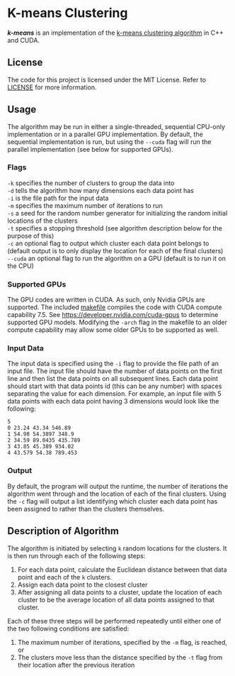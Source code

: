 # K-means Clustering

***k-means*** is an implementation of the [k-means clustering algorithm](https://en.wikipedia.org/wiki/K-means_clustering) in C++ and CUDA.

## License
The code for this project is licensed under the MIT License. Refer to [LICENSE](https://github.com/scottimus-p/k-means/blob/main/LICENSE) for more information.

## Usage
The algorithm may be run in either a single-threaded, sequential CPU-only implementation or in a parallel GPU implementation. By default, the sequential implementation is run, but using the `--cuda` flag will run the parallel implementation (see below for supported GPUs).

### Flags
`-k` specifies the number of clusters to group the data into  
`-d` tells the algorithm how many dimensions each data point has  
`-i` is the file path for the input data  
`-m` specifies the maximum number of iterations to run  
`-s` a seed for the random number generator for initializing the random initial locations of the clusters  
`-t` specifies a stopping threshold (see algorithm description below for the purpose of this)  
`-c` an optional flag to output which cluster each data point belongs to (default output is to only display the location for each of the final clusters)  
`--cuda` an optional flag to run the algorithm on a GPU (default is to run it on the CPU)  

### Supported GPUs
The GPU codes are written in CUDA. As such, only Nvidia GPUs are supported. The included [makefile](https://github.com/scottimus-p/k-means/blob/main/makefile) compiles the code with CUDA compute capability 7.5. See https://developer.nvidia.com/cuda-gpus to determine supported GPU models. Modifying the `-arch` flag in the makefile to an older compute capability may allow some older GPUs to be supported as well.

### Input Data
The input data is specified using the `-i` flag to provide the file path of an input file. The input file should have the number of data points on the first line and then list the data points on all subsequent lines. Each data point should start with that data points id (this can be any number) with spaces separating the value for each dimension. For example, an input file with 5 data points with each data point having 3 dimensions would look like the following:
```
5
0 23.24 43.34 546.89
1 54.98 54.3897 348.9
2 34.59 89.0435 435.789
3 43.85 45.389 934.02
4 43.579 54.38 789.453
```
### Output
By default, the program will output the runtime, the number of iterations the algorithm went through and the location of each of the final clusters. Using the `-c` flag will output a list identifying which cluster each data point has been assigned to rather than the clusters themselves.

## Description of Algorithm
The algorithm is initiated by selecting `k` random locations for the clusters. It is then run through each of the following steps:
1. For each data point, calculate the Euclidean distance between that data point and each of the `k` clusters.
2. Assign each data point to the closest cluster
3. After assigning all data points to a cluster, update the location of each cluster to be the average location of all data points assigned to that cluster.

Each of these three steps will be performed repeatedly until either one of the two following conditions are satisfied:
1. The maximum number of iterations, specified by the `-m` flag, is reached, or
2. The clusters move less than the distance specified by the `-t` flag from their location after the previous iteration


